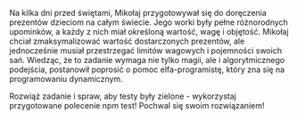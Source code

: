 Na kilka dni przed świętami, Mikołaj przygotowywał się do doręczenia prezentów dzieciom na całym świecie. Jego worki były pełne różnorodnych upominków, a każdy z nich miał określoną wartość, wagę i objętość. Mikołaj chciał zmaksymalizować wartość dostarczonych prezentów, ale jednocześnie musiał przestrzegać limitów wagowych i pojemności swoich sań. Wiedząc, że to zadanie wymaga nie tylko magii, ale i algorytmicznego podejścia, postanowił poprosić o pomoc elfa-programistę, który zna się na programowaniu dynamicznym.

Rozwiąż zadanie i spraw, aby testy były zielone - wykorzystaj przygotowane polecenie npm test! Pochwal się swoim rozwiązaniem!